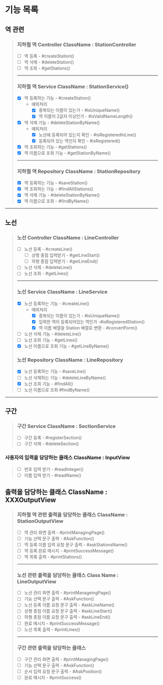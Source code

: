 # 기능 목록

## 역 관련
> ### 지하철 역 Controller ClassName : StationController
> - [ ] 역 등록 - #createStation()
> - [ ] 역 삭제 - #deleteStation()
> - [ ] 역 조회 - #getStations()
> ---
> ### 지하철 역 Service ClassName : StationService()
> - [x] 역 등록하는 기능 - #createStation()
>    - 예외처리
>        - [x] 중복되는 이름이 있는가 - #isUniqueName()
>        - [x] 역 이름이 2글자 이상인가 - #isValidNameLength()
> - [x] 역 삭제 기능 - #deleteStationByName()
>    - 예외처리
>      -[x] 노선에 등록되어 있는지 확인 - #isRegisteredInLine()
>      -[x] 등록되어 있는 역인지 확인 - #isRegistered()
> - [x] 역 조회하는 기능 - #getStations()
> -[x] 역 이름으로 조회 기능 - #getStationByName()
> ---
> ### 지하철 역 Repository ClassName : StationRepository
> - [x] 역 등록하는 기능 - #saveStation()
> - [x] 역 조회하는 기능 - #findAllStations()
> - [x] 역 삭제 기능 - #deleteStationByName()
> -[x] 역 이름으로 조회 - #findByName()
--- 
## 노선
> ### 노선 Controller ClassName : LineController
> -[ ] 노선 등록 - #createLine()
>   -[ ] 상행 종점 입력받기 - #getLineStart()
>   -[ ] 하행 종점 입력받기 - #getLineEnd()
> -[ ] 노선 삭제 - #deleteLine()
> -[ ] 노선 조회 - #getLines()
> ---
> ### 노선 Service ClassName : LineService
> -[x] 노선 등록하는 기능 - #createLine()
>    - 예외처리
>        - [x] 중복되는 이름이 있는가 - #isUniqueName()
>       -[x] 입력한 역이 등록되어있는 역인가 -#isRegisteredStation()
>       -[x] 역 이름 배열을 Station 배열로 변환 - #convertForm()
> -[ ] 노선 삭제 기능 - #deleteLine()
> -[ ] 노선 조회 기능 - #getLines()
> -[x] 노선 이름으로 조회 기능 - #getLineByName()
> ### 노선 Repository ClassName :  LineRepository
> - [x] 노선 등록하는 기능 - #saveLine()
> - [ ] 노선 삭제하는 기능 - #deleteLineByName()
> - [x] 노선 조회 기능 - #findAll()
> - [ ] 노선 이름으로 조회 #findByName()
---
## 구간
> ### 구간 Service ClassName : SectionService
> -[ ] 구간 등록 - #registerSection()
> -[ ] 구간 삭제 - #deleteSection()

### 사용자의 입력을 담당하는 클래스 ClassName : InputView
> -[ ] 번호 입력 받기 - #readInteger()
> -[ ] 이름 입력 받기 - #readName()

## 출력을 담당하는 클래스 ClassName : XXXOutputView
> ### 지하철 역 관련 출력을 담당하는 클래스 ClassName : StationOutputView
> -[ ] 역 관리 화면 출력 - #printManagingPage()
> -[ ] 기능 선택 문구 출력 - #AskFunction()
> -[ ] 역 등록 이름 입력 요청 문구 출력 - #askStationsName()
> -[ ] 역 등록 완료 메시지 - #printSuccessMessage()
> -[ ] 역 목록 출력 - #printStations()
> ---
> ### 노선 관련 출력을 담당하는 클래스 Class Name : LineOutputView
> -[ ] 노선 관리 화면 출력 - #printManageingPage()
> -[ ] 기능 선택 문구 출력 - #AskFunction()
> -[ ] 노선 등록 이름 요청 문구 출력 - #askLineName()
> -[ ] 상행 종점 이름 요청 문구 출력 - #askLineStart()
> -[ ] 하행 종점 이름 요청 문구 출력 - #askLineEnd()
> -[ ] 완료 메시지 - #printSuccessMessage()
> -[ ] 노선 목록 출력 - #printLines()
> ---
> ### 구간 관련 출력을 담당하는 클래스
> -[ ] 구간 관리 화면 출력 - #printManagingPage()
> -[ ] 기능 선택 문구 출력 - #AskFunction()
> -[ ] 순서 입력 요청 문구 출력 - #AskPosition()
> -[ ] 완료 메시지 - #printSuccess()
 


